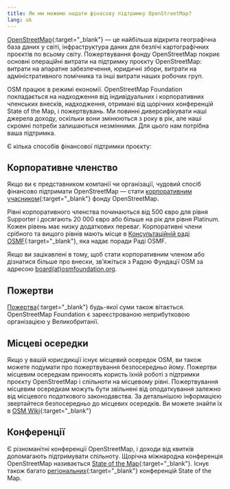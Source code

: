 ```yaml
---
title: Як ми можемо надати фінасову підтримку OpenStreetMap?
lang: uk
---
```


[OpenStreetMap](https://openstreetmap.org){:target="_blank"} — це найбільша відкрита географічна база даних у світі, інфраструктура даних для безлічі картографічних проєктів по всьому світу. Пожертвування фонду OpenStreetMap покриє основні операційні витрати на підтримку проєкту OpenStreetMap: витрати на апаратне забезпечення, юридичні збори, витрати на адміністративного помічника та інші витрати наших робочих груп.

OSM працює в режимі економії. OpenStreetMap Foundation покладається на надходження від індивідуальних і корпоративних членських внесків, надходження, отримані від щорічних конференцій State of the Map, і пожертвувань. Ми повинні диверсифікувати наші джерела доходу, оскільки вони змінюються з року в рік, але наші скромні потреби залишаються незмінними. Для цього нам потрібна ваша підтримка.

Є кілька способів фінансової підтримки проєкту:

## Корпоративне членство

Якщо ви є представником компанії чи організації, чудовий спосіб фінансово підтримати OpenStreetMap — стати [корпоративним учасником](https://wiki.osmfoundation.org/wiki/Membership#Corporate_Members){:target="_blank"} фонду OpenStreetMap.

Рівні корпоративного членства починаються від 500 євро для рівня Supporter і досягають 20 000 євро або більше на рік для рівня Platinum. Кожен рівень має низку додаткових переваг. Корпоративні члени срібного та вищого рівнів мають місце в [Консультаційній раді OSMF](https://wiki.osmfoundation.org/wiki/Advisory_Board){:target="_blank"}, яка надає поради Раді OSMF.

Якщо ви зацікавлені в тому, щоб стати корпоративним членом або дізнатися більше про внески, зв’яжіться з Радою Фундації OSM за адресою <a href="mailto:board@osmfoundation.org">board(at)osmfoundation.org</a>.

## Пожертви

[Пожертва](https://donate.openstreetmap.org){:target="_blank"} будь-якої суми також вітається. OpenStreetMap Foundation є зареєстрованою неприбутковою організацією у Великобританії.

## Місцеві осередки

Якщо у вашій юрисдикції існує місцевий осередок OSM, ви також можете подумати про пожертвування безпосередньо йому. Пожертви місцевим осередкам приносять користь їхній роботі з підтримки проєкту OpenStreetMap і спільноти на місцевому рівні. Пожертвування місцевим осередкам можуть бути звільнені від оподаткування залежно від місцевого податкового законодавства. За детальнішою інформацією звертайтеся безпосередньо до місцевих осередків. Ви можете знайти їх в [OSM Wiki](https://wiki.openstreetmap.org/wiki/Foundation/Local_Chapters){:target="_blank"}

## Конференції

Є різноманітні конференції OpenStreetMap, і доходи від квитків допомагають підтримувати спільноту. Щорічна міжнародна конференція OpenStreetMap називається [State of the Map](https://stateofthemap.org){:target="_blank"}. Існує також багато [регіональних](https://wiki.openstreetmap.org/wiki/State_Of_The_Map#Regional.2Flocal_conferences){:target="_blank"} конференцій State of the Map.
